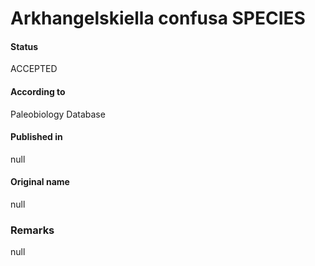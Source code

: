 Arkhangelskiella confusa SPECIES
=======

#### Status
ACCEPTED

#### According to
Paleobiology Database

#### Published in
null

#### Original name
null

### Remarks
null